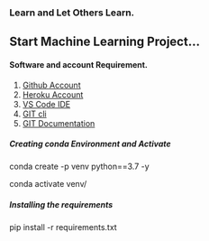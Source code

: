 ### Learn and Let Others Learn.

## Start Machine Learning Project...

#### Software and account Requirement.


1. [Github Account](https://github.com)
2. [Heroku Account](https://dashboard.heroku.com/login)
3. [VS Code IDE](https://code.visualstudio.com/download)
4. [GIT cli](https://git-scm.com/downloads)
5. [GIT Documentation](https://git-scm.com/docs/gittutorial)


##### Creating conda Environment and Activate 

conda create -p venv python==3.7 -y


conda activate venv/

##### Installing the requirements
pip install -r requirements.txt